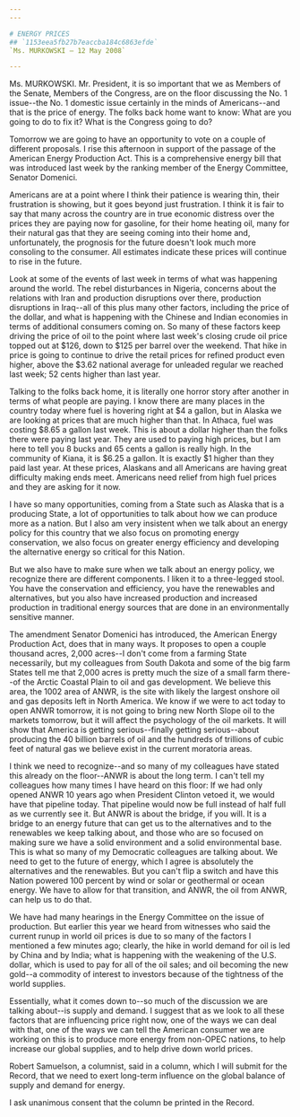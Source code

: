 ```yaml
---
---

# ENERGY PRICES
## `1153eea5fb27b7eaccba184c6863efde`
`Ms. MURKOWSKI — 12 May 2008`

---
```



Ms. MURKOWSKI. Mr. President, it is so important that we as Members 
of the Senate, Members of the Congress, are on the floor discussing the 
No. 1 issue--the No. 1 domestic issue certainly in the minds of 
Americans--and that is the price of energy. The folks back home want to 
know: What are you going to do to fix it? What is the Congress going to 
do?

Tomorrow we are going to have an opportunity to vote on a couple of 
different proposals. I rise this afternoon in support of the passage of 
the American Energy Production Act. This is a comprehensive energy bill 
that was introduced last week by the ranking member of the Energy 
Committee, Senator Domenici.

Americans are at a point where I think their patience is wearing 
thin, their frustration is showing, but it goes beyond just 
frustration. I think it is fair to say that many across the country are 
in true economic distress over the prices they are paying now for 
gasoline, for their home heating oil, many for their natural gas that 
they are seeing coming into their home and, unfortunately, the 
prognosis for the future doesn't look much more consoling to the 
consumer. All estimates indicate these prices will continue to rise in 
the future.

Look at some of the events of last week in terms of what was 
happening around the world. The rebel disturbances in Nigeria, concerns 
about the relations with Iran and production disruptions over there, 
production disruptions in Iraq--all of this plus many other factors, 
including the price of the dollar, and what is happening with the 
Chinese and Indian economies in terms of additional consumers coming 
on. So many of these factors keep driving the price of oil to the point 
where last week's closing crude oil price topped out at $126, down to 
$125 per barrel over the weekend. That hike in price is going to 
continue to drive the retail prices for refined product even higher, 
above the $3.62 national average for unleaded regular we reached last 
week; 52 cents higher than last year.

Talking to the folks back home, it is literally one horror story 
after another in terms of what people are paying. I know there are many 
places in the country today where fuel is hovering right at $4 a 
gallon, but in Alaska we are looking at prices that are much higher 
than that. In Athaca, fuel was costing $8.65 a gallon last week. This 
is about a dollar higher than the folks there were paying last year. 
They are used to paying high prices, but I am here to tell you 8 bucks 
and 65 cents a gallon is really high. In the community of Kiana, it is 
$6.25 a gallon. It is exactly $1 higher than they paid last year. At 
these prices, Alaskans and all Americans are having great difficulty 
making ends meet. Americans need relief from high fuel prices and they 
are asking for it now.

I have so many opportunities, coming from a State such as Alaska that 
is a producing State, a lot of opportunities to talk about how we can 
produce more as a nation. But I also am very insistent when we talk 
about an energy policy for this country that we also focus on promoting 
energy conservation, we also focus on greater energy efficiency and 
developing the alternative energy so critical for this Nation.

But we also have to make sure when we talk about an energy policy, we 
recognize there are different components. I liken it to a three-legged 
stool. You have the conservation and efficiency, you have the 
renewables and alternatives, but you also have increased production and 
increased production in traditional energy sources that are done in an 
environmentally sensitive manner.

The amendment Senator Domenici has introduced, the American Energy 
Production Act, does that in many ways. It proposes to open a couple 
thousand acres, 2,000 acres--I don't come from a farming State 
necessarily, but my colleagues from South Dakota and some of the big 
farm States tell me that 2,000 acres is pretty much the size of a small 
farm there--of the Arctic Coastal Plain to oil and gas development. We 
believe this area, the 1002 area of ANWR, is the site with likely the 
largest onshore oil and gas deposits left in North America. We know if 
we were to act today to open ANWR tomorrow, it is not going to bring 
new North Slope oil to the markets tomorrow, but it will affect the 
psychology of the oil markets. It will show that America is getting 
serious--finally getting serious--about producing the 40 billion 
barrels of oil and the hundreds of trillions of cubic feet of natural 
gas we believe exist in the current moratoria areas.

I think we need to recognize--and so many of my colleagues have 
stated this already on the floor--ANWR is about the long term. I can't 
tell my colleagues how many times I have heard on this floor: If we had 
only opened ANWR 10 years ago when President Clinton vetoed it, we 
would have that pipeline today. That pipeline would now be full instead 
of half full as we currently see it. But ANWR is about the bridge, if 
you will. It is a bridge to an energy future that can get us to the 
alternatives and to the renewables we keep talking about, and those who 
are so focused on making sure we have a solid environment and a solid 
environmental base. This is what so many of my Democratic colleagues 
are talking about. We need to get to the future of energy, which I 
agree is absolutely the alternatives and the renewables. But you can't 
flip a switch and have this Nation powered 100 percent by wind or solar 
or geothermal or ocean energy. We have to allow for that transition, 
and ANWR, the oil from ANWR, can help us to do that.

We have had many hearings in the Energy Committee on the issue of 
production. But earlier this year we heard from witnesses who said the 
current runup in world oil prices is due to so many of the factors I 
mentioned a few minutes ago; clearly, the hike in world demand for oil 
is led by China and by India; what is happening with the weakening of 
the U.S. dollar, which is used to pay for all of the oil sales; and oil 
becoming the new gold--a commodity of interest to investors because of 
the tightness of the world supplies.



Essentially, what it comes down to--so much of the discussion we are 
talking about--is supply and demand. I suggest that as we look to all 
these factors that are influencing price right now, one of the ways we 
can deal with that, one of the ways we can tell the American consumer 
we are working on this is to produce more energy from non-OPEC nations, 
to help increase our global supplies, and to help drive down world 
prices.

Robert Samuelson, a columnist, said in a column, which I will submit 
for the Record, that we need to exert long-term influence on the global 
balance of supply and demand for energy.

I ask unanimous consent that the column be printed in the Record.